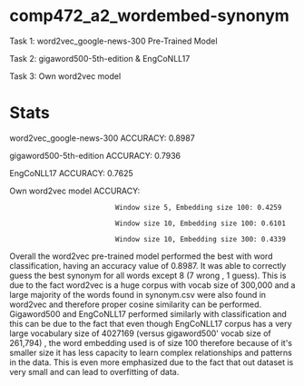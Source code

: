 # comp472_a2_wordembed-synonym

Task 1: word2vec_google-news-300 Pre-Trained Model

Task 2: gigaword500-5th-edition & EngCoNLL17 

Task 3: Own word2vec model

# Stats
word2vec_google-news-300 ACCURACY: 0.8987

gigaword500-5th-edition ACCURACY: 0.7936

EngCoNLL17 ACCURACY: 0.7625

Own word2vec model ACCURACY:

                              Window size 5, Embedding size 100: 0.4259
                              
                              Window size 10, Embedding size 100: 0.6101
                              
                              Window size 10, Embedding size 300: 0.4339

Overall the word2vec pre-trained model performed the best with word classification, having an accuracy value of 0.8987. It was able to correctly guess the best synonym for all words except 8 (7 wrong , 1 guess). This is due to the fact word2vec is a huge corpus with vocab size of 300,000 and a large majority of the words found in synonym.csv were also found in word2vec and therefore proper cosine similarity can be performed. Gigaword500 and EngCoNLL17 performed similarly with classification and this can be due to the fact that even though EngCoNLL17 corpus has a very large vocabulary size of 4027169 (versus gigaword500' vocab size of 261,794) , the word embedding used is of size 100 therefore because of it's smaller size it has less capacity to learn complex relationships and patterns in the data. This is even more emphasized due to the fact that out dataset is very small and can lead to overfitting of data.

